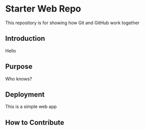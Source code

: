 # Starter Web Repo

This repository is for showing how Git and GitHub work together

## Introduction

Hello

## Purpose

Who knows?

## Deployment

This is a simple web app

## How to Contribute